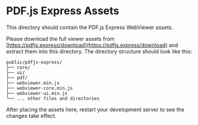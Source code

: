 # PDF.js Express Assets

This directory should contain the PDF.js Express WebViewer assets.

Please download the full viewer assets from [https://pdfjs.express/download](https://pdfjs.express/download) and extract them into this directory. The directory structure should look like this:

```
public/pdfjs-express/
├── core/
├── ui/
├── pdf/
├── webviewer.min.js
├── webviewer-core.min.js
├── webviewer-ui.min.js
└── ... other files and directories
```

After placing the assets here, restart your development server to see the changes take effect. 